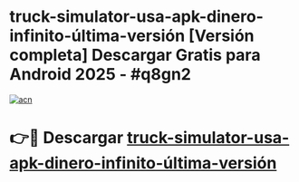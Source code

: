 # truck-simulator-usa-apk-dinero-infinito-última-versión  [Versión completa] Descargar Gratis para Android 2025 - #q8gn2

[![acn](https://github.com/user-attachments/assets/0f9c940e-d8b0-45ae-aac7-cd30a18b3e1c)](https://apps.freeplayer.one?title=truck-simulator-usa-apk-dinero-infinito-última-versión&ref=9F)

# 👉🔴 Descargar [truck-simulator-usa-apk-dinero-infinito-última-versión](https://apps.freeplayer.one?title=truck-simulator-usa-apk-dinero-infinito-última-versión&ref=9F)